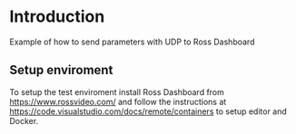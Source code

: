 # Introduction

Example of how to send parameters with UDP to Ross Dashboard

## Setup enviroment

To setup the test enviroment install Ross Dashboard from https://www.rossvideo.com/
and follow the instructions at https://code.visualstudio.com/docs/remote/containers
to setup editor and Docker.